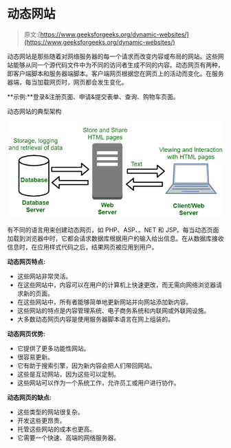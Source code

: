 # 动态网站

> 原文:[https://www.geeksforgeeks.org/dynamic-websites/](https://www.geeksforgeeks.org/dynamic-websites/)

动态网站是那些随着对网络服务器的每一个请求而改变内容或布局的网站。这些网站能够从同一个源代码文件中为不同的访问者生成不同的内容。动态网页有两种，即客户端脚本和服务器端脚本。客户端网页根据您在网页上的活动而变化。在服务器端，每当加载网页时，网页都会发生变化。

**示例:**登录&注册页面、申请&提交表单、查询、购物车页面。

动态网站的典型架构

![](img/2011e31df18d006e59ff1e43f893c12a.png)

有不同的语言用来创建动态网页，如 PHP、ASP、。NET 和 JSP。每当动态页面加载到浏览器中时，它都会请求数据库根据用户的输入给出信息。在从数据库接收信息时，在应用样式代码之后，结果网页被应用到用户。

**动态网页特点:**

*   这些网站非常灵活。
*   在这些网站中，内容可以在用户的计算机上快速更改，而无需向网络浏览器请求新的页面。
*   在这些网站中，所有者能够简单地更新网站并向网站添加新内容。
*   这些网站的特点是内容管理系统、电子商务系统和内联网或外联网设施。
*   大多数动态网页内容是使用服务器脚本语言在网上组装的。

**动态网页优势:**

*   它提供了更多功能性网站。
*   很容易更新。
*   它有助于搜索引擎，因为新内容会把人们带回网站。
*   这些是互动网站，因为这些可以定制。
*   这些网站可以作为一个系统工作，允许员工或用户进行协作。

**动态网页的缺点:**

*   这些类型的网站很复杂。
*   开发这些更昂贵。
*   托管这些网站的成本也更高。
*   它需要一个快速、高端的网络服务器。